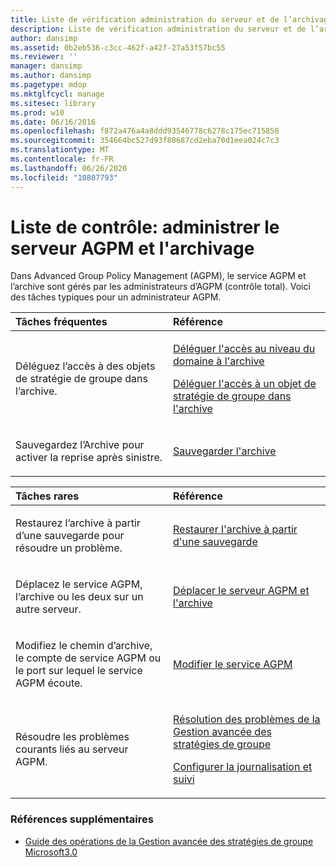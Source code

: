 ```yaml
---
title: Liste de vérification administration du serveur et de l’archivage AGPM
description: Liste de vérification administration du serveur et de l’archivage AGPM
author: dansimp
ms.assetid: 0b2eb536-c3cc-462f-a42f-27a53f57bc55
ms.reviewer: ''
manager: dansimp
ms.author: dansimp
ms.pagetype: mdop
ms.mktglfcycl: manage
ms.sitesec: library
ms.prod: w10
ms.date: 06/16/2016
ms.openlocfilehash: f872a476a4a8ddd93546778c6278c175ec715850
ms.sourcegitcommit: 354664bc527d93f80687cd2eba70d1eea024c7c3
ms.translationtype: MT
ms.contentlocale: fr-FR
ms.lasthandoff: 06/26/2020
ms.locfileid: "10807793"
---
```

# Liste de contrôle: administrer le serveur AGPM et l'archivage


Dans Advanced Group Policy Management (AGPM), le service AGPM et l’archive sont gérés par les administrateurs d’AGPM (contrôle total). Voici des tâches typiques pour un administrateur AGPM.

<table>
<colgroup>
<col width="50%" />
<col width="50%" />
</colgroup>
<thead>
<tr class="header">
<th align="left">Tâches fréquentes</th>
<th align="left">Référence</th>
</tr>
</thead>
<tbody>
<tr class="odd">
<td align="left"><p>Déléguez l’accès à des objets de stratégie de groupe dans l’archive.</p></td>
<td align="left"><p><a href="delegate-domain-level-access-to-the-archive-agpm30ops.md" data-raw-source="[Delegate Domain-Level Access to the Archive](delegate-domain-level-access-to-the-archive-agpm30ops.md)">Déléguer l'accès au niveau du domaine à l'archive</a></p>
<p><a href="delegate-access-to-an-individual-gpo-in-the-archive-agpm30ops.md" data-raw-source="[Delegate Access to an Individual GPO in the Archive](delegate-access-to-an-individual-gpo-in-the-archive-agpm30ops.md)">Déléguer l'accès à un objet de stratégie de groupe dans l'archive</a></p></td>
</tr>
<tr class="even">
<td align="left"><p>Sauvegardez l’Archive pour activer la reprise après sinistre.</p></td>
<td align="left"><p><a href="back-up-the-archive.md" data-raw-source="[Back Up the Archive](back-up-the-archive.md)">Sauvegarder l'archive</a></p></td>
</tr>
</tbody>
</table>

 

<table>
<colgroup>
<col width="50%" />
<col width="50%" />
</colgroup>
<thead>
<tr class="header">
<th align="left">Tâches rares</th>
<th align="left">Référence</th>
</tr>
</thead>
<tbody>
<tr class="odd">
<td align="left"><p>Restaurez l’archive à partir d’une sauvegarde pour résoudre un problème.</p></td>
<td align="left"><p><a href="restore-the-archive-from-a-backup.md" data-raw-source="[Restore the Archive from a Backup](restore-the-archive-from-a-backup.md)">Restaurer l'archive à partir d'une sauvegarde</a></p></td>
</tr>
<tr class="even">
<td align="left"><p>Déplacez le service AGPM, l’archive ou les deux sur un autre serveur.</p></td>
<td align="left"><p><a href="move-the-agpm-server-and-the-archive.md" data-raw-source="[Move the AGPM Server and the Archive](move-the-agpm-server-and-the-archive.md)">Déplacer le serveur AGPM et l'archive</a></p></td>
</tr>
<tr class="odd">
<td align="left"><p>Modifiez le chemin d’archive, le compte de service AGPM ou le port sur lequel le service AGPM écoute.</p></td>
<td align="left"><p><a href="modify-the-agpm-service-agpm30ops.md" data-raw-source="[Modify the AGPM Service](modify-the-agpm-service-agpm30ops.md)">Modifier le service AGPM</a></p></td>
</tr>
<tr class="even">
<td align="left"><p>Résoudre les problèmes courants liés au serveur AGPM.</p></td>
<td align="left"><p><a href="troubleshooting-advanced-group-policy-management-agpm30ops.md" data-raw-source="[Troubleshooting Advanced Group Policy Management](troubleshooting-advanced-group-policy-management-agpm30ops.md)">Résolution des problèmes de la Gestion avancée des stratégies de groupe</a></p>
<p><a href="configure-logging-and-tracing-agpm30ops.md" data-raw-source="[Configure Logging and Tracing](configure-logging-and-tracing-agpm30ops.md)">Configurer la journalisation et suivi</a></p></td>
</tr>
</tbody>
</table>

 

### Références supplémentaires

-   [Guide des opérations de la Gestion avancée des stratégies de groupe Microsoft3.0](operations-guide-for-microsoft-advanced-group-policy-management-30-agpm30ops.md)

 

 





